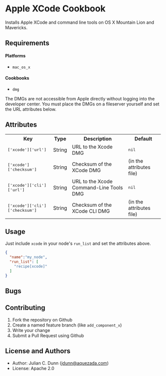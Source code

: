 Apple XCode Cookbook
==============

Installs Apple XCode and command line tools on OS X Mountain Lion and Mavericks.

Requirements
------------

#### Platforms

* `mac_os_x`

#### Cookbooks

* `dmg`

The DMGs are not accessible from Apple directly without logging into the developer center.
You must place the DMGs on a fileserver yourself and set the URL attributes below.

Attributes
----------

<table>
  <tr>
    <th>Key</th>
    <th>Type</th>
    <th>Description</th>
    <th>Default</th>
  </tr>
  <tr>
    <td><tt>['xcode']['url']</tt></td>
    <td>String</td>
    <td>URL to the Xcode DMG</td>
    <td><tt>nil</tt></td>
  </tr>
  <tr>
    <td><tt>['xcode']['checksum']</tt></td>
    <td>String</td>
    <td>Checksum of the XCode DMG</td>
    <td>(in the attributes file)</td>
  </tr>
  <tr>
    <td><tt>['xcode']['cli']['url']</tt></td>
    <td>String</td>
    <td>URL to the Xcode Command-Line Tools DMG</td>
    <td><tt>nil</tt></td>
  </tr>
  <tr>
    <td><tt>['xcode']['cli']['checksum']</tt></td>
    <td>String</td>
    <td>Checksum of the XCode CLI DMG</td>
    <td>(in the attributes file)</td>
  </tr>
</table>

Usage
-----

Just include `xcode` in your node's `run_list` and set the attributes above.

```json
{
  "name":"my_node",
  "run_list": [
    "recipe[xcode]"
  ]
}
```

Bugs
----


Contributing
------------

1. Fork the repository on Github
2. Create a named feature branch (like `add_component_x`)
3. Write your change
4. Submit a Pull Request using Github

License and Authors
-------------------

* Author: Julian C. Dunn (<jdunn@aquezada.com>)
* License: Apache 2.0
